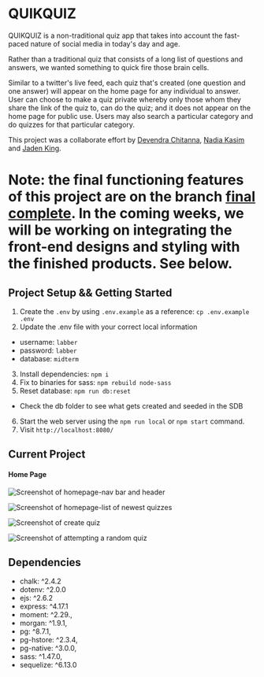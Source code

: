 # QUIKQUIZ

QUIKQUIZ is a non-traditional quiz app that takes into account the fast-paced nature of social media in today's day and age. 

Rather than a traditional quiz that consists of a long list of questions and answers, we wanted something to quick fire those brain cells. 

Similar to a twitter's live feed, each quiz that's created (one question and one answer) will appear on the home page for any individual to answer. User can choose to make a quiz private whereby only those whom they share the link of the quiz to, can do the quiz; and it does not appear on the home page for public use. Users may also search a particular category and do quizzes for that particular category.

This project was a collaborate effort by [Devendra Chitanna](https://github.com/DevendraChitanna), [Nadia Kasim](https://github.com/canadiankay) and [Jaden King](https://github.com/JubzCodes). 

Note: the final functioning features of this project are on the branch [**final complete**](https://github.com/JubzCodes/quiz_app/tree/finalComplete). In the coming weeks, we will be working on integrating the front-end designs and styling with the finished products. See below. 
=========

## Project Setup && Getting Started

1. Create the `.env` by using `.env.example` as a reference: `cp .env.example .env`
2. Update the .env file with your correct local information 
  - username: `labber` 
  - password: `labber` 
  - database: `midterm`
3. Install dependencies: `npm i`
4. Fix to binaries for sass: `npm rebuild node-sass`
5. Reset database: `npm run db:reset`
  - Check the db folder to see what gets created and seeded in the SDB
6.  Start the web server using the `npm run local` or `npm start` command. 
7. Visit `http://localhost:8080/`


## Current Project 

#### Home Page 
![Screenshot of homepage-nav bar and header]()

![Screenshot of homepage-list of newest quizzes]()

![Screenshot of create quiz]()

![Screenshot of attempting a random quiz]()


## Dependencies
- chalk: ^2.4.2
- dotenv: ^2.0.0
- ejs: ^2.6.2
- express: ^4.17.1
- moment: ^2.29.,
- morgan: ^1.9.1,
- pg: ^8.7.1,
- pg-hstore: ^2.3.4,
- pg-native: ^3.0.0,
- sass: ^1.47.0,
- sequelize: ^6.13.0
